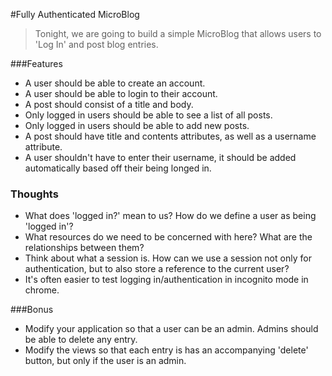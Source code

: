 #Fully Authenticated MicroBlog


> Tonight, we are going to build a simple MicroBlog that allows users to 'Log In' and post blog entries.

###Features
- A user should be able to create an account.
- A user should be able to login to their account.
- A post should consist of a title and body.
- Only logged in users should be able to see a list of all posts.
- Only logged in users should be able to add new posts.
- A post should have title and contents attributes, as well as a username attribute.
- A user shouldn't have to enter their username, it should be added automatically based off their being longed in.

### Thoughts

- What does 'logged in?' mean to us? How do we define a user as being 'logged in'?
- What resources do we need to be concerned with here? What are the relationships between them?
- Think about what a session is. How can we use a session not only for authentication, but to also store a reference to the current user?
- It's often easier to test logging in/authentication in incognito mode in chrome.

###Bonus

- Modify your application so that a user can be an admin. Admins should be able to delete any entry.
- Modify the views so that each entry is has an accompanying 'delete' button, but only if the user is an admin.

